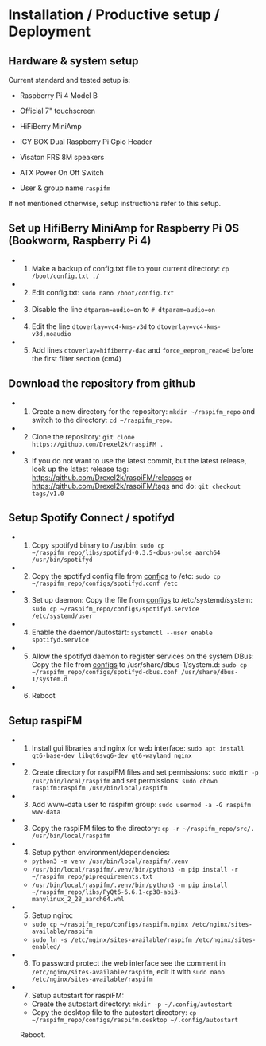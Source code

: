 # Installation / Productive setup / Deployment

## Hardware & system setup
Current standard and tested setup is:
- Raspberry Pi 4 Model B
- Official 7" touchscreen
- HiFiBerry MiniAmp
- ICY BOX Dual Raspberry Pi Gpio Header
- Visaton FRS 8M speakers
- ATX Power On Off Switch

- User & group name `raspifm`

If not mentioned otherwise, setup instructions refer to this setup.

## Set up HifiBerry MiniAmp for Raspberry Pi OS (Bookworm, Raspberry Pi 4)
- 1. Make a backup of config.txt file to your current directory: `cp /boot/config.txt ./`
- 2. Edit config.txt: `sudo nano /boot/config.txt`
- 3. Disable the line `dtparam=audio=on` to `# dtparam=audio=on`
- 4. Edit the line `dtoverlay=vc4-kms-v3d` to `dtoverlay=vc4-kms-v3d,noaudio`
- 5. Add lines `dtoverlay=hifiberry-dac` and `force_eeprom_read=0` before the first filter section (cm4)

## Download the repository from github
- 1. Create a new directory for the repository: `mkdir ~/raspifm_repo` and switch to the directory: `cd ~/raspifm_repo`.
- 2. Clone the repository: `git clone https://github.com/Drexel2k/raspiFM .`
- 3. If you do not want to use the latest commit, but the latest release, look up the latest release tag: https://github.com/Drexel2k/raspiFM/releases or https://github.com/Drexel2k/raspiFM/tags and do: `git checkout tags/v1.0`

## Setup Spotify Connect / spotifyd
- 1. Copy spotifyd binary to /usr/bin: `sudo cp ~/raspifm_repo/libs/spotifyd-0.3.5-dbus-pulse_aarch64 /usr/bin/spotifyd`
- 2. Copy the spotifyd config file from [configs](/configs/spotifyd.conf) to /etc: `sudo cp ~/raspifm_repo/configs/spotifyd.conf /etc`
- 3. Set up daemon: Copy the file from [configs](/configs/spotifyd.service) to /etc/systemd/system: `sudo cp ~/raspifm_repo/configs/spotifyd.service /etc/systemd/user`
- 4. Enable the daemon/autostart: `systemctl --user enable spotifyd.service`
- 5. Allow the spotifyd daemon to register services on the system DBus: Copy the file from [configs](/configs/spotifyd-dbus.conf) to /usr/share/dbus-1/system.d: `sudo cp ~/raspifm_repo/configs/spotifyd-dbus.conf /usr/share/dbus-1/system.d`
- 6. Reboot

## Setup raspiFM
- 1. Install gui libraries and nginx for web interface: `sudo apt install qt6-base-dev libqt6svg6-dev qt6-wayland nginx`
- 2. Create directory for raspiFM files and set permissions: `sudo mkdir -p /usr/bin/local/raspifm` and set permissions: `sudo chown raspifm:raspifm /usr/bin/local/raspifm`
- 3. Add www-data user to raspifm group: `sudo usermod -a -G raspifm www-data`
- 3. Copy the raspiFM files to the directory: `cp -r ~/raspifm_repo/src/. /usr/bin/local/raspifm`
- 4. Setup python environment/dependencies:
  - `python3 -m venv /usr/bin/local/raspifm/.venv`
  - `/usr/bin/local/raspifm/.venv/bin/python3 -m pip install -r ~/raspifm_repo/piprequirements.txt`
  - `/usr/bin/local/raspifm/.venv/bin/python3 -m pip install ~/raspifm_repo/libs/PyQt6-6.6.1-cp38-abi3-manylinux_2_28_aarch64.whl`
- 5. Setup nginx: 
  - `sudo cp ~/raspifm_repo/configs/raspifm.nginx /etc/nginx/sites-available/raspifm`
  - `sudo ln -s /etc/nginx/sites-available/raspifm /etc/nginx/sites-enabled/`
- 6. To password protect the web interface see the comment in `/etc/nginx/sites-available/raspifm`, edit it with `sudo nano /etc/nginx/sites-available/raspifm`
- 7. Setup autostart for raspiFM:
  - Create the autostart directory: `mkdir -p ~/.config/autostart`
  - Copy the desktop file to the autostart directory: `cp ~/raspifm_repo/configs/raspifm.desktop ~/.config/autostart`

  Reboot.